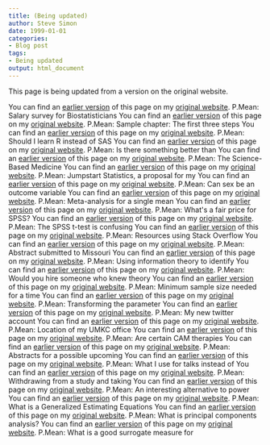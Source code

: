 ```yaml
---
title: (Being updated)
author: Steve Simon
date: 1999-01-01
categories:
- Blog post
tags:
- Being updated
output: html_document
---
```


This page is being updated from a version on the original website.

<!---More--->

You can find an [earlier version](http://www.pmean.com/10/Salary.html) of this page on my [original website](http://www.pmean.com/original_site.html). P.Mean: Salary survey for Biostatisticians
You can find an [earlier version](http://www.pmean.com/10/SampleSize.html) of this page on my [original website](http://www.pmean.com/original_site.html). P.Mean: Sample chapter: The first three steps 
You can find an [earlier version](http://www.pmean.com/10/SasOrR.html) of this page on my [original website](http://www.pmean.com/original_site.html). P.Mean: Should I learn R instead of SAS
You can find an [earlier version](http://www.pmean.com/10/ScienceBasedMedicine.html) of this page on my [original website](http://www.pmean.com/original_site.html). P.Mean: Is there something better than 
You can find an [earlier version](http://www.pmean.com/10/ScienceBasedMedicinePt2.html) of this page on my [original website](http://www.pmean.com/original_site.html). P.Mean: The Science-Based Medicine 
You can find an [earlier version](http://www.pmean.com/10/SecondBook.html) of this page on my [original website](http://www.pmean.com/original_site.html). P.Mean: Jumpstart Statistics, a proposal for my 
You can find an [earlier version](http://www.pmean.com/10/SexAsOutcome.html) of this page on my [original website](http://www.pmean.com/original_site.html). P.Mean: Can sex be an outcome variable 
You can find an [earlier version](http://www.pmean.com/10/SingleMean.html) of this page on my [original website](http://www.pmean.com/original_site.html). P.Mean: Meta-analysis for a single mean 
You can find an [earlier version](http://www.pmean.com/10/SpssPrice.html) of this page on my [original website](http://www.pmean.com/original_site.html). P.Mean: What's a fair price for SPSS?
You can find an [earlier version](http://www.pmean.com/10/SpssTtest.html) of this page on my [original website](http://www.pmean.com/original_site.html). P.Mean: The SPSS t-test is confusing
You can find an [earlier version](http://www.pmean.com/10/StackOverflow.html) of this page on my [original website](http://www.pmean.com/original_site.html). P.Mean: Resources using Stack Overflow 
You can find an [earlier version](http://www.pmean.com/10/SummitAbstract.html) of this page on my [original website](http://www.pmean.com/original_site.html). P.Mean: Abstract submitted to Missouri 
You can find an [earlier version](http://www.pmean.com/10/TextFiles.html) of this page on my [original website](http://www.pmean.com/original_site.html). P.Mean: Using information theory to identify 
You can find an [earlier version](http://www.pmean.com/10/TheoryOrPractice.html) of this page on my [original website](http://www.pmean.com/original_site.html). P.Mean: Would you hire someone who knew theory 
You can find an [earlier version](http://www.pmean.com/10/TimeSeries.html) of this page on my [original website](http://www.pmean.com/original_site.html). P.Mean: Minimum sample size needed for a time 
You can find an [earlier version](http://www.pmean.com/10/TransformingThePrior.html) of this page on my [original website](http://www.pmean.com/original_site.html). P.Mean: Transforming the parameter 
You can find an [earlier version](http://www.pmean.com/10/Twitter.html) of this page on my [original website](http://www.pmean.com/original_site.html). P.Mean: My new twitter account
You can find an [earlier version](http://www.pmean.com/10/UmkcOffice.html) of this page on my [original website](http://www.pmean.com/original_site.html). P.Mean: Location of my UMKC office
You can find an [earlier version](http://www.pmean.com/10/UndeservingOfFurtherStudy.html) of this page on my [original website](http://www.pmean.com/original_site.html). P.Mean: Are certain CAM therapies 
You can find an [earlier version](http://www.pmean.com/10/UpcomingTalks.html) of this page on my [original website](http://www.pmean.com/original_site.html). P.Mean: Abstracts for a possible upcoming 
You can find an [earlier version](http://www.pmean.com/10/UseForTalks.html) of this page on my [original website](http://www.pmean.com/original_site.html). P.Mean: What I use for talks instead of 
You can find an [earlier version](http://www.pmean.com/10/Withdawing.html) of this page on my [original website](http://www.pmean.com/original_site.html). P.Mean: Withdrawing from a study and taking 
You can find an [earlier version](http://www.pmean.com/10/aipe.html) of this page on my [original website](http://www.pmean.com/original_site.html). P.Mean: An interesting alternative to power 
You can find an [earlier version](http://www.pmean.com/10/gee.html) of this page on my [original website](http://www.pmean.com/original_site.html). P.Mean: What is a Generalized Estimating Equations 
You can find an [earlier version](http://www.pmean.com/10/pca.html) of this page on my [original website](http://www.pmean.com/original_site.html). P.Mean: What is principal components analysis? 
You can find an [earlier version](http://www.pmean.com/10/ses.html) of this page on my [original website](http://www.pmean.com/original_site.html). P.Mean: What is a good surrogate measure for 
